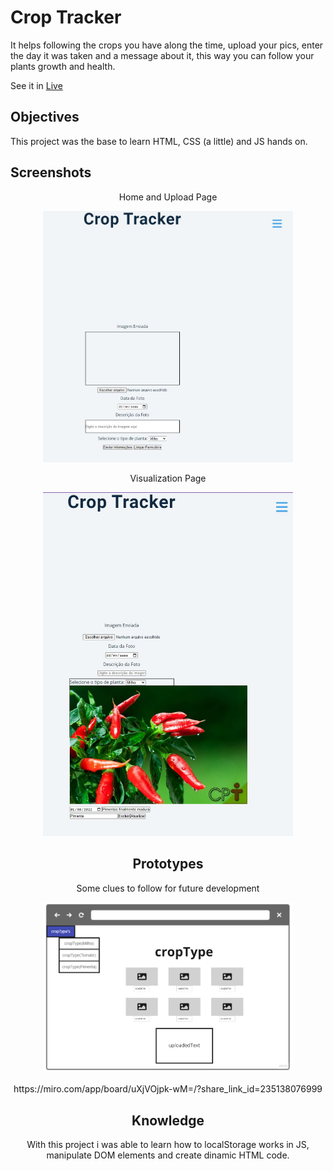# Crop Tracker

It helps following the crops you have along the time, upload your pics, enter the day it was taken and a message about it, this way you can follow your plants growth and health.

See it in [Live](https://62f015da6dd436422d9735bf--regal-puppy-8dd748.netlify.app/) 

## Objectives

This project was the base to learn HTML, CSS (a little) and JS hands on.

## Screenshots
<center>Home and Upload Page

<p align="center">
    <img width="400" src="assets\images\homeAndUploadPage.jpg" alt="Crop Tracker Prototype">
</p>


<center>Visualization Page

<p align="center">
    <img width="400" src="assets\images\pimentaPage.jpg" alt="Crop Tracker Prototype">
</p>


## Prototypes

Some clues to follow for future development






<p align="center">
    <img width="400" src="assets\images\cropTrackerPrototype.jpg" alt="Crop Tracker Prototype">
</p>
<p align="center">
    https://miro.com/app/board/uXjVOjpk-wM=/?share_link_id=235138076999
</p>

## Knowledge

With this project i was able to learn how to localStorage works in JS, manipulate DOM elements and create dinamic HTML code.

